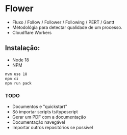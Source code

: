 # Flower

- Fluxo / Follow / Follower / Following / PERT / Gantt
- Métodológia para detectar qualidade de um processo.
- Cloudflare Workers

## Instalação:
- Node 18
- NPM

```bash
nvm use 18
npm ci
npm run pack
```

### TODO
- Documentos e "quickstart"
- Só importar scripts ts/typescript
- Gerar um PDF com a documentação
- Documentação navegável
- Importar outros repositórios se possivel